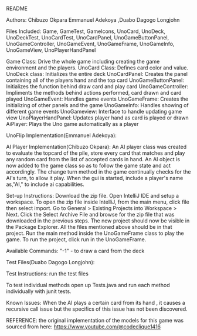 README

Authors: Chibuzo Okpara Emmanuel Adekoya ,Duabo Dagogo Longjohn

Files Included: Game, GameTest, GameIcons, UnoCard, UnoDeck, UnoDeckTest, UnoCardTest, UnoCardPanel, UnoGameButtonPanel, UnoGameController, UnoGameEvent, UnoGameFrame, UnoGameInfo, UnoGameView, UnoPlayerHandPanel

Game Class: Drive the whole game including creating the game environment and the players.
UnoCard Class: Defines card color and value.
UnoDeck class: Initializes the entire deck
UnoCardPanel: Creates the panel containing all of the players hand and the top card
UnoGameButtonPanel: Initializes the function behind draw card and play card
UnoGameController: Impliments the methods behind actions performed, card drawn and card played
UnoGameEvent: Handles game events
UnoGameFrame: Creates the initializing of other panels and the game
UnoGameInfo: Handles showing of different game events
UnoGameview: Interface to handle updating game view
UnoPlayerHandPanel: Updates player hand as card is played or drawn
AiPlayer: Plays the Uno game automatically as a player

UnoFlip Implementation(Emmanuel Adekoya):

AI Player Implementation(Chibuzo Okpara):
An AI player class was created to evaluate the topcard of the pile, store every card that matches and play any random card from the list of accepted cards in hand.
An AI object is now added to the game class so as to follow the game state and act accordingly. The change turn method in the game continually checks for the AI's turn, to allow it play.
When the gui is started, include a player's name as,"AI," to include ai capabilities.

Set-up Instructions:
Download the zip file. Open IntelliJ IDE and setup a workspace. To open the zip file inside IntelliJ, from the main menu, click file then select import. Go to General > Existing Projects into Workspace > Next. Click the Select Archive File and browse for the zip file that was downloaded in the previous steps. The new project should now be visible in the Package Explorer. All the files mentioned above should be in that project. Run the main method inside the UnoGameFrame class to play the game.
To run the project, click run in the UnoGameFrame.

Available Commands: 
"-1" - to draw a card from the deck

Test Files(Duabo Dagogo Longjohn):

Test Instructions: 
run the test files

To test individual methods open up Tests.java and run each method individually with junit tests.

Known Issues:
When the AI plays a certain card from its hand , it causes a recursive call issue but the specifics of this issue has not been discovered.

REFERENCE: the original implementation of the models for this game was sourced from here: https://www.youtube.com/@codeclique1416
